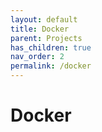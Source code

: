 ```yaml
---
layout: default
title: Docker
parent: Projects
has_children: true
nav_order: 2
permalink: /docker
---
```

# Docker
